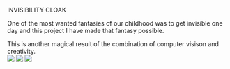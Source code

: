 INVISIBILITY CLOAK

One of the most wanted fantasies of our childhood was to get invisible one day and this project I have made that fantasy possible.  

This is another magical result of the combination of computer visison and creativity.  
![]('g1.gif')
![]('g2.gif')
![]('g3.gif')

